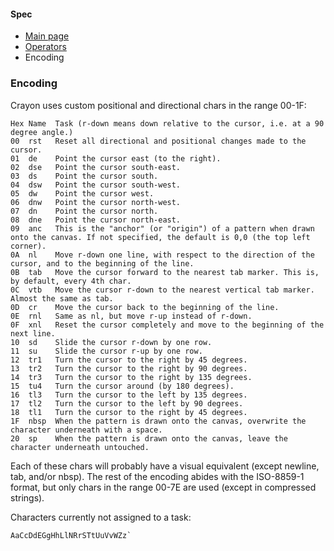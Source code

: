 #### Spec
- [Main page](https://github.com/ETHproductions/Crayon/blob/master/README.md)
- [Operators](https://github.com/ETHproductions/Crayon/blob/master/docs/Operators.md)
- Encoding

### Encoding

Crayon uses custom positional and directional chars in the range 00-1F:

    Hex Name  Task (r-down means down relative to the cursor, i.e. at a 90 degree angle.)
    00  rst   Reset all directional and positional changes made to the cursor.
	01  de    Point the cursor east (to the right).
	02  dse   Point the cursor south-east.
	03  ds    Point the cursor south.
	04  dsw   Point the cursor south-west.
	05  dw    Point the cursor west.
	06  dnw   Point the cursor north-west.
	07  dn    Point the cursor north.
	08  dne   Point the cursor north-east.
	09  anc   This is the "anchor" (or "origin") of a pattern when drawn onto the canvas. If not specified, the default is 0,0 (the top left corner).
	0A  nl    Move r-down one line, with respect to the direction of the cursor, and to the beginning of the line.
	0B  tab   Move the cursor forward to the nearest tab marker. This is, by default, every 4th char.
	0C  vtb   Move the cursor r-down to the nearest vertical tab marker. Almost the same as tab.
	0D  cr    Move the cursor back to the beginning of the line.
	0E  rnl   Same as nl, but move r-up instead of r-down.
	0F  xnl   Reset the cursor completely and move to the beginning of the next line.
	10  sd    Slide the cursor r-down by one row.
	11  su    Slide the cursor r-up by one row.
	12  tr1   Turn the cursor to the right by 45 degrees.
	13  tr2   Turn the cursor to the right by 90 degrees.
	14  tr3   Turn the cursor to the right by 135 degrees.
	15  tu4   Turn the cursor around (by 180 degrees).
	16  tl3   Turn the cursor to the left by 135 degrees.
	17  tl2   Turn the cursor to the left by 90 degrees.
	18  tl1   Turn the cursor to the right by 45 degrees.
	1F  nbsp  When the pattern is drawn onto the canvas, overwrite the character underneath with a space.
	20  sp    When the pattern is drawn onto the canvas, leave the character underneath untouched.

Each of these chars will probably have a visual equivalent (except newline, tab, and/or nbsp). The rest of the encoding abides with the ISO-8859-1 format, but only chars in the range 00-7E are used (except in compressed strings).

Characters currently not assigned to a task:

    AaCcDdEGgHhLlNRrSTtUuVvWZz`
